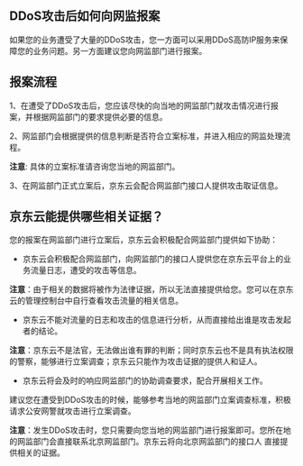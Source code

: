## DDoS攻击后如何向网监报案

如果您的业务遭受了大量的DDoS攻击，您一方面可以采用DDoS高防IP服务来保障您的业务问题。另一方面建议您向网监部门进行报案。

## 报案流程

1、在遭受了DDoS攻击后，您应该尽快的向当地的网监部门就攻击情况进行报案，并根据网监部门的要求提供必要的信息。

2、网监部门会根据提供的信息判断是否符合立案标准，并进入相应的网监处理流程。

**注意**: 具体的立案标准请咨询您当地的网监部门。

3、在网监部门正式立案后，京东云会配合网监部门接口人提供攻击取证信息。

## 京东云能提供哪些相关证据？

您的报案在网监部门进行立案后，京东云会积极配合网监部门提供如下协助：

- 京东云会积极配合网监部门，向网监部门的接口人提供您在京东云平台上的业务流量日志，遭受的攻击等信息。

**注意**：由于相关的数据将被作为法律证据，所以无法直接提供给您。您可以在京东云的管理控制台中自行查看攻击流量的相关信息。

- 京东云不能对流量的日志和攻击的信息进行分析，从而直接给出谁是攻击发起者的结论。

**注意**：京东云不是法官，无法做出谁有罪的判断；同时京东云也不是具有执法权限的警察，能够进行立案调查；京东云只能作为攻击证据的提供人和证人。

- 京东云将会及时的响应网监部门的协助调查要求，配合开展相关工作。

建议您在遭受到DDoS攻击的时候，能够参考当地的网监部门立案调查标准，积极请求公安网警就攻击进行立案调查。

**注意**：发生DDoS攻击时，您只需要向您当地的网监部门进行报案即可。您所在地的网监部门会直接联系北京网监部门。京东云将向北京网监部门的接口人
直接提供相关的证据。
